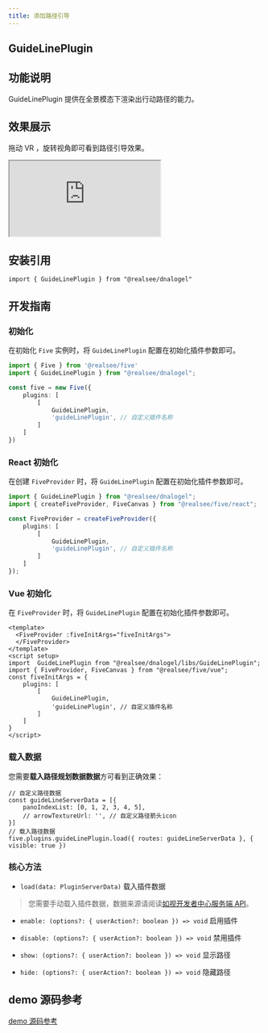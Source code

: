 ```yaml
---
title: 添加路径引导
---
```


## **GuideLinePlugin**

## 功能说明

GuideLinePlugin 提供在全景模态下渲染出行动路径的能力。

## 效果展示

拖动 VR ，旋转视角即可看到路径引导效果。

<div className="docs-vr-normal">
  <iframe className="docs-vr-iframe" src="https://realsee.js.org/dnalogel/src/GuideLinePlugin/index.html"></iframe>
</div>

## 安装引用

```tsx
import { GuideLinePlugin } from "@realsee/dnalogel"
```

## 开发指南

### 初始化
在初始化 `Five` 实例时，将 `GuideLinePlugin` 配置在初始化插件参数即可。

```ts
import { Five } from '@realsee/five'
import { GuideLinePlugin } from "@realsee/dnalogel";

const five = new Five({
    plugins: [
        [
            GuideLinePlugin,
            'guideLinePlugin', // 自定义插件名称
        ]
    ]
})
```

### React 初始化
在创建 `FiveProvider` 时，将 `GuideLinePlugin` 配置在初始化插件参数即可。

```ts
import { GuideLinePlugin } from "@realsee/dnalogel";
import { createFiveProvider, FiveCanvas } from "@realsee/five/react";

const FiveProvider = createFiveProvider({
    plugins: [
        [
            GuideLinePlugin,
            'guideLinePlugin', // 自定义插件名称
        ]
    ]
});
```

### Vue 初始化
在 `FiveProvider` 时，将 `GuideLinePlugin` 配置在初始化插件参数即可。
```Vue
<template>
  <FiveProvider :fiveInitArgs="fiveInitArgs">
  </FiveProvider>
</template>
<script setup>
import  GuideLinePlugin from "@realsee/dnalogel/libs/GuideLinePlugin";
import { FiveProvider, FiveCanvas } from "@realsee/five/vue";
const fiveInitArgs = {
    plugins: [
        [
            GuideLinePlugin,
            'guideLinePlugin', // 自定义插件名称
        ]
    ]
}
</script>
```

### 载入数据

您需要**载入路径规划数据数据**方可看到正确效果：

```tsx
// 自定义路径数据
const guideLineServerData = [{ 
    panoIndexList: [0, 1, 2, 3, 4, 5],
    // arrowTextureUrl: '', // 自定义路径箭头icon
}]
// 载入路径数据
five.plugins.guideLinePlugin.load({ routes: guideLineServerData }, { visible: true })
```

### 核心方法

- `load(data: PluginServerData)` 载入插件数据

> 您需要手动载入插件数据，数据来源请阅读[如视开发者中心服务端 API](http://developers.realsee.com/docs/#/docs/five/server/README)。

- `enable: (options?: { userAction?: boolean }) => void` 启用插件

- `disable: (options?: { userAction?: boolean }) => void` 禁用插件

- `show: (options?: { userAction?: boolean }) => void` 显示路径

- `hide: (options?: { userAction?: boolean }) => void` 隐藏路径

## demo 源码参考

[demo 源码参考](https://github.com/realsee-developer/dnalogel/tree/main/examples/src)
